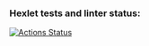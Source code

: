 ### Hexlet tests and linter status:
[![Actions Status](https://github.com/ChingisM/python-project-lvl2/workflows/hexlet-check/badge.svg)](https://github.com/ChingisM/python-project-lvl2/actions)